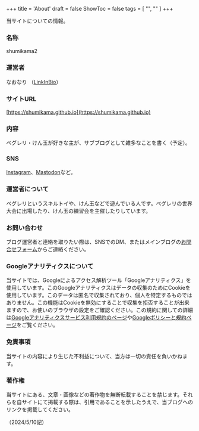 +++
title = 'About'
draft = false
ShowToc = false
tags = [ "", "" ]
+++

当サイトについての情報。

### 名称
shumikama2

### 運営者
なおなり （[LinkInBio](https://na0link.blogspot.com)）

### サイトURL
[https://shumikama.github.io](https://shumikama.github.io)

### 内容
ベグレリ・けん玉が好きな主が、サブブログとして雑多なことを書く（予定）。

### SNS
[Instagram](https://www.instagram.com/1021z_ani/)、[Mastodon](https://fedibird.com/@zani)など。

### 運営者について
ベグレリというスキルトイや、けん玉などで遊んでいる人です。ベグレリの世界大会に出場したり、けん玉の練習会を主催したりしています。

### お問い合わせ
ブログ運営者と連絡を取りたい際は、SNSでのDM、またはメインブログの[お問合せフォーム](https://na0nnnnn.blogspot.com/p/blog-page_11.html)からご連絡ください。

### Googleアナリティクスについて
当サイトでは、Googleによるアクセス解析ツール「Googleアナリティクス」を使用しています。このGoogleアナリティクスはデータの収集のためにCookieを使用しています。このデータは匿名で収集されており、個人を特定するものではありません。この機能はCookieを無効にすることで収集を拒否することが出来ますので、お使いのブラウザの設定をご確認ください。この規約に関しての詳細は[Googleアナリティクスサービス利用規約のページ](https://marketingplatform.google.com/about/analytics/terms/jp/)や[Googleポリシーと規約ページ](https://policies.google.com/technologies/ads?hl=ja)をご覧ください。

### 免責事項
当サイトの内容により生じた不利益について、当方は一切の責任を負いかねます。

### 著作権
当サイトにある、文章・画像などの著作物を無断転載することを禁じます。それらを自サイトにて掲載する際は、引用であることを示したうえで、当ブログへのリンクを掲載してください。

（2024/5/10記）